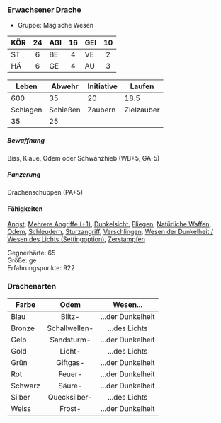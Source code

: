 ### Erwachsener Drache

- Gruppe: Magische Wesen

| KÖR | 24  | AGI | 16  | GEI | 10  |
| :-- | :-: | :-- | :-: | :-- | :-: |
| ST  |  6  | BE  |  4  | VE  |  2  |
| HÄ  |  6  | GE  |  4  | AU  |  3  |

| Leben    | Abwehr   | Initiative | Laufen     |
| -------- | -------- | ---------- | ---------- |
| 600      | 35       | 20         | 18.5       |
| Schlagen | Schießen | Zaubern    | Zielzauber |
| 35       | 25       |            |            |

##### Bewaffnung

Biss, Klaue, Odem oder Schwanzhieb (WB+5, GA-5)

##### Panzerung

Drachenschuppen (PA+5)

#### Fähigkeiten

[Angst](drache-angst.md), [Mehrere Angriffe (+1)](drache-mehrere-angriffe.md), [Dunkelsicht](dunkelsicht.md), [Fliegen](fliegen4.md), [Natürliche Waffen](natuerliche-waffen.md), [Odem](drache-odem.md), [Schleudern](schleudern.md), [Sturzangriff](sturzangriff.md), [Verschlingen](verschlingen.md), [Wesen der Dunkelheit / Wesen des Lichts (Settingoption)](wdwl.md), [Zerstampfen](zerstampfen.md)

Gegnerhärte: 65  
Größe: ge  
Erfahrungspunkte: 922

### Drachenarten

| Farbe   |     Odem      |     Wesen...      |
| ------- | :-----------: | :---------------: |
| Blau    |    Blitz-     | ...der Dunkelheit |
| Bronze  | Schallwellen- |   ...des Lichts   |
| Gelb    |  Sandsturm-   | ...der Dunkelheit |
| Gold    |    Licht-     |   ...des Lichts   |
| Grün    |   Giftgas-    | ...der Dunkelheit |
| Rot     |    Feuer-     | ...der Dunkelheit |
| Schwarz |    Säure-     | ...der Dunkelheit |
| Silber  | Quecksilber-  |   ...des Lichts   |
| Weiss   |    Frost-     | ...der Dunkelheit |

